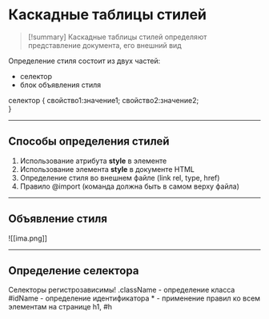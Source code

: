 # Каскадные таблицы стилей
> [!summary] Каскадные таблицы стилей 
> определяют представление документа, его внешний вид

Определение стиля состоит из двух частей:
- селектор
- блок объявления стиля

селектор
{
	свойство1:значение1;
	свойство2:значение2;	
}
***
## Способы определения стилей
1. Использование атрибута **style** в элементе
2. Использование элемента **style** в документе HTML
3. Определение стиля во внешнем файле (link rel, type, href)
4. Правило @import (команда должна быть в самом верху файла)
***
## Объявление стиля

![[ima.png]]
***
## Определение селектора
Селекторы регистрозависимы!
.className - определение класса
\#idName - определение идентификатора
\* - применение правил ко всем элементам на странице
h1, #h